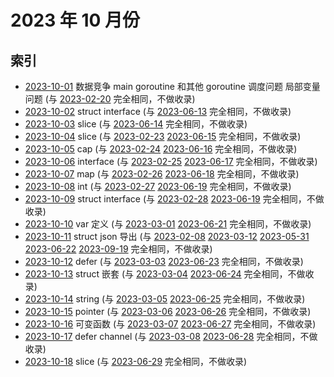 # 2023 年 10 月份

## 索引

- [2023-10-01](#) 数据竞争 main goroutine 和其他 goroutine 调度问题 局部变量问题 (与 [2023-02-20](../02/20/README.md) 完全相同，不做收录)
- [2023-10-02](#) struct interface (与 [2023-06-13](../06/13/README.md) 完全相同，不做收录)
- [2023-10-03](#) slice (与 [2023-06-14](../06/14/README.md) 完全相同，不做收录)
- [2023-10-04](#) slice (与 [2023-02-23](../02/23/README.md) [2023-06-15](../06/15/README.md) 完全相同，不做收录)
- [2023-10-05](#) cap (与 [2023-02-24](../02/24/README.md) [2023-06-16](../06/16/README.md) 完全相同，不做收录)
- [2023-10-06](#) interface (与 [2023-02-25](../02/25/README.md) [2023-06-17](../06/17/README.md) 完全相同，不做收录)
- [2023-10-07](#) map (与 [2023-02-26](../02/26/README.md) [2023-06-18](../06/18/README.md) 完全相同，不做收录)
- [2023-10-08](#) int (与 [2023-02-27](../02/27/README.md) [2023-06-19](../06/19/README.md) 完全相同，不做收录)
- [2023-10-09](#) struct interface (与 [2023-02-28](../02/28/README.md) [2023-06-19](../06/20/README.md) 完全相同，不做收录)
- [2023-10-10](#) var 定义 (与 [2023-03-01](../03/01/README.md) [2023-06-21](../06/21/README.md) 完全相同，不做收录)
- [2023-10-11](#) struct json 导出 (与 [2023-02-08](../02/08/README.md) [2023-03-12](../03/12/README.md) [2023-05-31](../05/31/README.md) [2023-06-22](../06/22/README.md) [2023-09-19](../09/19/README.md) 完全相同，不做收录)
- [2023-10-12](#) defer (与 [2023-03-03](../03/03/README.md) [2023-06-23](../06/23/README.md) 完全相同，不做收录)
- [2023-10-13](#) struct 嵌套 (与 [2023-03-04](../03/04/README.md) [2023-06-24](../06/24/README.md) 完全相同，不做收录)
- [2023-10-14](#) string (与 [2023-03-05](../03/05/README.md) [2023-06-25](../06/25/README.md) 完全相同，不做收录)
- [2023-10-15](#) pointer (与 [2023-03-06](../03/06/README.md) [2023-06-26](../06/26/README.md) 完全相同，不做收录)
- [2023-10-16](#) 可变函数 (与 [2023-03-07](../03/07/README.md) [2023-06-27](../06/27/README.md) 完全相同，不做收录)
- [2023-10-17](#) defer channel (与 [2023-03-08](../03/08/README.md) [2023-06-28](../06/28/README.md) 完全相同，不做收录)
- [2023-10-18](#) slice (与 [2023-06-29](../06/29/README.md) 完全相同，不做收录)
